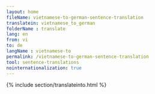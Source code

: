 ```yaml
---
layout: home
fileName: vietnamese-to-german-sentence-translation
translatein: vietnamese_to_german
folderName : translate
lang: en
from: vi
to: de
langName : vietnamese-to
permalink: /vietnamese-to-german-sentence-translation
tool: sentence-translations
nointernationalization: true
---
```

{% include section/translateinto.html %}

